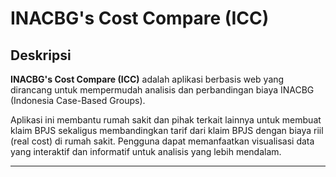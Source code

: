 # INACBG's Cost Compare (ICC)

## Deskripsi  
**INACBG's Cost Compare (ICC)** adalah aplikasi berbasis web yang dirancang untuk mempermudah analisis dan perbandingan biaya INACBG (Indonesia Case-Based Groups).  

Aplikasi ini membantu rumah sakit dan pihak terkait lainnya untuk membuat klaim BPJS sekaligus membandingkan tarif dari klaim BPJS dengan biaya riil (real cost) di rumah sakit. Pengguna dapat memanfaatkan visualisasi data yang interaktif dan informatif untuk analisis yang lebih mendalam.

---
